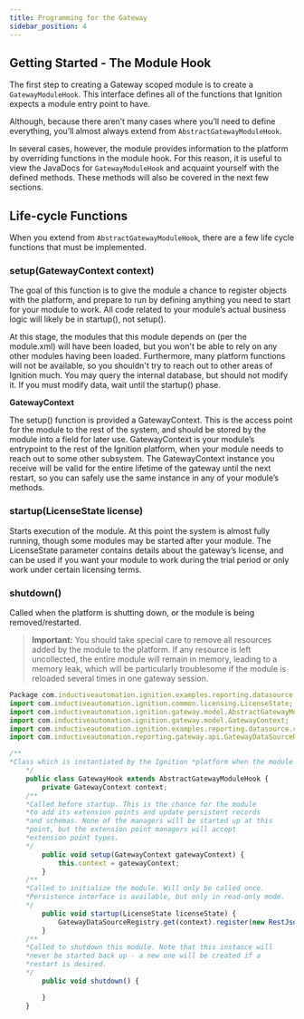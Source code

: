 ```yaml
---
title: Programming for the Gateway
sidebar_position: 4
---
```


## Getting Started - The Module Hook
The first step to creating a Gateway scoped module is to create a `GatewayModuleHook`. This interface defines all of the functions that Ignition expects a module entry point to have. 

Although, because there aren’t many cases where you’ll need to define everything, you’ll almost always extend from `AbstractGatewayModuleHook`.

In several cases, however, the module provides information to the platform by overriding functions in the module hook. For this reason, it is useful to view the JavaDocs for `GatewayModuleHook` and acquaint yourself with the defined methods. These methods will also be covered in the next few sections.

## Life-cycle Functions
When you extend from `AbstractGatewayModuleHook`, there are a few life cycle functions that must be implemented. 

### setup(GatewayContext context)
The goal of this function is to give the module a chance to register objects with the platform, and prepare to run by defining anything you need to start for your module to work. All code related to your module’s actual business logic will likely be in startup(), not setup().

At this stage, the modules that this module depends on (per the module.xml) will have been loaded, but you won't be able to rely on any other modules having been loaded. Furthermore, many platform functions will not be available, so you shouldn't try to reach out to other areas of Ignition much. You may query the internal database, but should not modify it. If you must modify data, wait until the startup() phase.

**GatewayContext**

The setup() function is provided a GatewayContext. This is the access point for the module to the rest of the system, and should be stored by the module into a field for later use. GatewayContext is your module’s entrypoint to the rest of the Ignition platform, when your module needs to reach out to some other subsystem. The GatewayContext instance you receive will be valid for the entire lifetime of the gateway until the next restart, so you can safely use the same instance in any of your module’s methods.

### startup(LicenseState license)
Starts execution of the module. At this point the system is almost fully running, though some modules may be started after your module. The LicenseState parameter contains details about the gateway’s license, and can be used if you want your module to work during the trial period or only work under certain licensing terms.

### shutdown()
Called when the platform is shutting down, or the module is being removed/restarted.

>**Important:** You should take special care to remove all resources added by the module to the platform. If any resource is left uncollected, the entire module will remain in memory, leading to a memory leak, which will be particularly troublesome if the module is reloaded several times in one gateway session. 

```js
Package com.inductiveautomation.ignition.examples.reporting.datasource.common.gateway;
import com.inductiveautomation.ignition.common.licensing.LicenseState;
import com.inductiveautomation.ignition.gateway.model.AbstractGatewayModuleHook;
import com.inductiveautomation.ignition.gateway.model.GatewayContext;
import com.inductiveautomation.ignition.examples.reporting.datasource.common.RestJsonDataSource;
import com.inductiveautomation.reporting.gateway.api.GatewayDataSourceRegistry;

/**
*Class which is instantiated by the Ignition *platform when the module is loaded in the *Gateway scope.
    */
    public class GatewayHook extends AbstractGatewayModuleHook {
        private GatewayContext context;
    /**
    *Called before startup. This is the chance for the module 
    *to add its extension points and update persistent records 
    *and schemas. None of the managers will be started up at this 
    *point, but the extension point managers will accept 
    *extension point types.
    */
        public void setup(GatewayContext gatewayContext) {
            this.context = gatewayContext;
        }
    /**
    *Called to initialize the module. Will only be called once. 
    *Persistence interface is available, but only in read-only mode.
    */
        public void startup(LicenseState licenseState) {
            GatewayDataSourceRegistry.get(context).register(new RestJsonDataSource());
        }
    /**
    *Called to shutdown this module. Note that this instance will 
    *never be started back up - a new one will be created if a 
    *restart is desired.
    */
        public void shutdown() {

        }
    }
```

